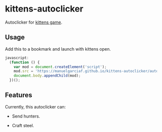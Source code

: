 # kittens-autoclicker

Autoclicker for [kittens game](http://bloodrizer.ru/games/kittens).

## Usage

Add this to a bookmark and launch with kittens open.
``` javascript
javascript:
  (function () {
    var mod = document.createElement('script');
    mod.src = 'https://manuelgarciaf.github.io/kittens-autoclicker/autoclicker.js';
    document.body.appendChild(mod);
  })();
```

## Features

Currently, this autoclicker can:

- Send hunters.

- Craft steel.
